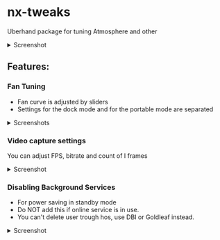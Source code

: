 # nx-tweaks
Uberhand package for tuning Atmosphere and other
<details>
  
  <summary>Screenshot</summary>
  
  ![Screenshot](main.jpg)
</details>

## Features:
### Fan Tuning
* Fan curve is adjusted by sliders
* Settings for the dock mode and for the portable mode are separated
<details>
  
  <summary>Screenshots</summary>
  
  ![Screenshot](sliders.jpg)
  ![Screenshot](modes.jpg)
</details>

### Video capture settings
You can adjust FPS, bitrate and count of I frames
<details>
  
  <summary>Screenshot</summary>
  
  ![Screenshot](vid.jpg)
</details>

### Disabling Background Services
* For power saving in standby mode
* Do NOT add this if online service is in use.
* You can't delete user trough hos, use DBI or Goldleaf instead.
<details>
  
  <summary>Screenshot</summary>
  
  ![Screenshot](bg.jpg)
</details>

